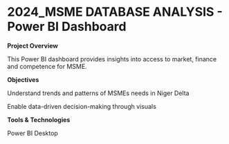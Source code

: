 # 2024_MSME DATABASE ANALYSIS - Power BI Dashboard

**Project Overview**

This Power BI dashboard provides insights into access to market, finance and competence for MSME.

**Objectives**

Understand trends and patterns of MSMEs needs in Niger Delta

Enable data-driven decision-making through visuals

**Tools & Technologies**

Power BI Desktop

